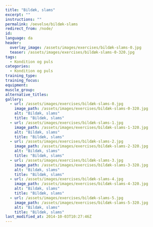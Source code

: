 ```yaml
---
title: "Bildæk, slams"
excerpt: ""
instructions: ""
permalink: /oevelse/bildæk-slams
redirect_from: /node/
id: 
language: da
header:
  overlay_image: /assets/images/exercises/bildæk-slams-0.jpg
  teaser: /assets/images/exercises/bildæk-slams-0-320.jpg
tags:
  - Kondition og puls
categories:
  - Kondition og puls
training_type: 
training_focus: 
equipment:
muscle_group:
alternative_titles:
gallery:
  - url: /assets/images/exercises/bildæk-slams-0.jpg
    image_path: /assets/images/exercises/bildæk-slams-0-320.jpg
    alt: "Bildæk, slams"
    title: "Bildæk, slams"
  - url: /assets/images/exercises/bildæk-slams-1.jpg
    image_path: /assets/images/exercises/bildæk-slams-1-320.jpg
    alt: "Bildæk, slams"
    title: "Bildæk, slams"
  - url: /assets/images/exercises/bildæk-slams-2.jpg
    image_path: /assets/images/exercises/bildæk-slams-2-320.jpg
    alt: "Bildæk, slams"
    title: "Bildæk, slams"
  - url: /assets/images/exercises/bildæk-slams-3.jpg
    image_path: /assets/images/exercises/bildæk-slams-3-320.jpg
    alt: "Bildæk, slams"
    title: "Bildæk, slams"
  - url: /assets/images/exercises/bildæk-slams-4.jpg
    image_path: /assets/images/exercises/bildæk-slams-4-320.jpg
    alt: "Bildæk, slams"
    title: "Bildæk, slams"
  - url: /assets/images/exercises/bildæk-slams-5.jpg
    image_path: /assets/images/exercises/bildæk-slams-5-320.jpg
    alt: "Bildæk, slams"
    title: "Bildæk, slams"
last_modified_at: 2014-10-03T10:27:46Z
---
```



